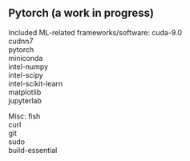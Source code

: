 ## Pytorch (a work in progress)
Included ML-related frameworks/software:
cuda-9.0  
cudnn7  
pytorch  
miniconda  
intel-numpy  
intel-scipy  
intel-scikit-learn  
matplotlib  
jupyterlab  

Misc:
fish  
curl  
git  
sudo  
build-essential


